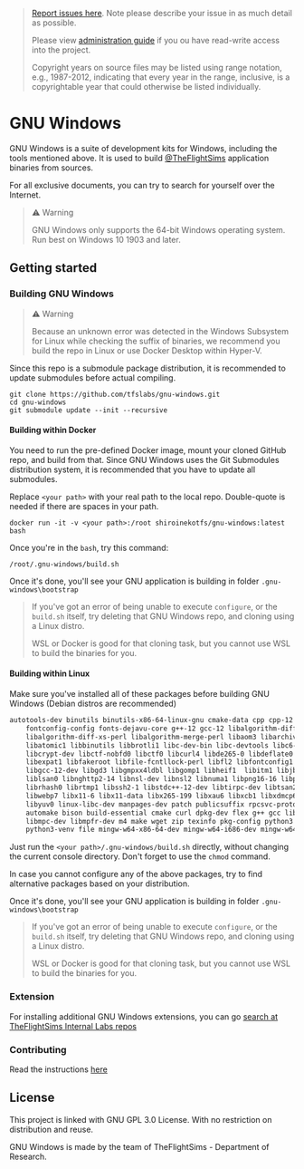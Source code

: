 > [Report issues here](https://github.com/tfslabs/gnu-windows/issues). Note please describe your issue in as much detail as possible.
>
> Please view [administration guide](./.admin/Administration%20Guide.md) if you ou have read-write access into the project.
>
> Copyright years on source files may be listed using range notation, 
e.g., 1987-2012, indicating that every year in the range, inclusive, 
is a copyrightable year that could otherwise be listed individually.

# GNU Windows

GNU Windows is a suite of development kits for Windows, including the tools mentioned above. It is used to build [@TheFlightSims](https://github.com/TheFlightSims) application binaries from sources.

For all exclusive documents, you can try to search for yourself over the Internet.

> :warning: Warning
>
> GNU Windows only supports the 64-bit Windows operating system. Run best on Windows 10 1903 and later.

## Getting started

### Building GNU Windows

> :warning: Warning
>
> Because an unknown error was detected in the Windows Subsystem for Linux while checking the suffix of binaries, we recommend you build the repo in Linux or use Docker Desktop within Hyper-V.

Since this repo is a submodule package distribution, it is recommended to update submodules before actual compiling.

```shell
git clone https://github.com/tfslabs/gnu-windows.git
cd gnu-windows
git submodule update --init --recursive
```

#### Building within Docker

You need to run the pre-defined Docker image, mount your cloned GitHub repo, and build from that. Since GNU Windows uses the Git Submodules distribution system, it is recommended that you have to update all submodules.

Replace `<your path>` with your real path to the local repo. Double-quote is needed if there are spaces in your path.

```shell
docker run -it -v <your path>:/root shiroinekotfs/gnu-windows:latest bash
```

Once you're in the `bash`, try this command:

```shell
/root/.gnu-windows/build.sh
```

Once it's done, you'll see your GNU application is building in folder `.gnu-windows\bootstrap`

> If you've got an error of being unable to execute `configure`, or the `build.sh` itself, try deleting that GNU Windows repo, and cloning using a Linux distro. 
>
> WSL or Docker is good for that cloning task, but you cannot use WSL to build the binaries for you.

#### Building within Linux

Make sure you've installed all of these packages before building GNU Windows (Debian distros are recommended)

```bash
autotools-dev binutils binutils-x86-64-linux-gnu cmake-data cpp cpp-12 fakeroot \
    fontconfig-config fonts-dejavu-core g++-12 gcc-12 libalgorithm-diff-perl \
    libalgorithm-diff-xs-perl libalgorithm-merge-perl libaom3 libarchive13 libasan8 \
    libatomic1 libbinutils libbrotli1 libc-dev-bin libc-devtools libc6-dev libcc1-0 \
    libcrypt-dev libctf-nobfd0 libctf0 libcurl4 libde265-0 libdeflate0 libdpkg-perl \
    libexpat1 libfakeroot libfile-fcntllock-perl libfl2 libfontconfig1 libfreetype6 \
    libgcc-12-dev libgd3 libgmpxx4ldbl libgomp1 libheif1  libitm1 libjbig0  libjsoncpp25 \
    liblsan0 libnghttp2-14 libnsl-dev libnsl2 libnuma1 libpng16-16 libpsl5 libquadmath0 \
    librhash0 librtmp1 libssh2-1 libstdc++-12-dev libtirpc-dev libtsan2 libubsan1 libuv1 \
    libwebp7 libx11-6 libx11-data libx265-199 libxau6 libxcb1 libxdmcp6 libxml2 libxpm4 \
    libyuv0 linux-libc-dev manpages-dev patch publicsuffix rpcsvc-proto unzip autoconf \
    automake bison build-essential cmake curl dpkg-dev flex g++ gcc libfl-dev libgmp-dev \
    libmpc-dev libmpfr-dev m4 make wget zip texinfo pkg-config python3 python3-pip \
    python3-venv file mingw-w64-x86-64-dev mingw-w64-i686-dev mingw-w64-tools
```

Just run the `<your path>/.gnu-windows/build.sh` directly, without changing the current console directory. Don't forget to use the `chmod` command.

In case you cannot configure any of the above packages, try to find alternative packages based on your distribution.

Once it's done, you'll see your GNU application is building in folder `.gnu-windows\bootstrap`

> If you've got an error of being unable to execute `configure`, or the `build.sh` itself, try deleting that GNU Windows repo, and cloning using a Linux distro.
>
> WSL or Docker is good for that cloning task, but you cannot use WSL to build the binaries for you.

### Extension

For installing additional GNU Windows extensions, you can go [search at TheFlightSims Internal Labs repos](https://github.com/orgs/tfslabs/repositories?q=gnu-windows)

### Contributing

Read the instructions [here](./CONTRIBUTING.md)

## License

This project is linked with GNU GPL 3.0 License. With no restriction on distribution and reuse.

GNU Windows is made by the team of TheFlightSims - Department of Research.

